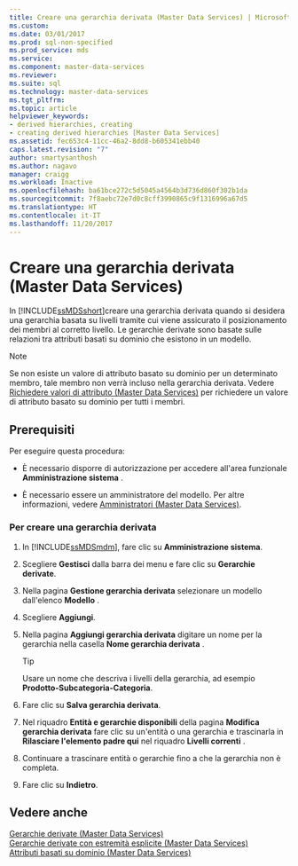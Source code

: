 ```yaml
---
title: Creare una gerarchia derivata (Master Data Services) | Microsoft Docs
ms.custom: 
ms.date: 03/01/2017
ms.prod: sql-non-specified
ms.prod_service: mds
ms.service: 
ms.component: master-data-services
ms.reviewer: 
ms.suite: sql
ms.technology: master-data-services
ms.tgt_pltfrm: 
ms.topic: article
helpviewer_keywords:
- derived hierarchies, creating
- creating derived hierarchies [Master Data Services]
ms.assetid: fec653c4-11cc-46a2-8dd8-b605341ebb40
caps.latest.revision: "7"
author: smartysanthosh
ms.author: nagavo
manager: craigg
ms.workload: Inactive
ms.openlocfilehash: ba61bce272c5d5045a4564b3d736d860f302b1da
ms.sourcegitcommit: 7f8aebc72e7d0c8cff3990865c9f1316996a67d5
ms.translationtype: HT
ms.contentlocale: it-IT
ms.lasthandoff: 11/20/2017
---
```

# <a name="create-a-derived-hierarchy-master-data-services"></a>Creare una gerarchia derivata (Master Data Services)
  In [!INCLUDE[ssMDSshort](../includes/ssmdsshort-md.md)]creare una gerarchia derivata quando si desidera una gerarchia basata su livelli tramite cui viene assicurato il posizionamento dei membri al corretto livello. Le gerarchie derivate sono basate sulle relazioni tra attributi basati su dominio che esistono in un modello.  
  
> [!NOTE]  
>  Se non esiste un valore di attributo basato su dominio per un determinato membro, tale membro non verrà incluso nella gerarchia derivata. Vedere [Richiedere valori di attributo &#40;Master Data Services&#41;](../master-data-services/require-attribute-values-master-data-services.md) per richiedere un valore di attributo basato su dominio per tutti i membri.  
  
## <a name="prerequisites"></a>Prerequisiti  
 Per eseguire questa procedura:  
  
-   È necessario disporre di autorizzazione per accedere all'area funzionale **Amministrazione sistema** .  
  
-   È necessario essere un amministratore del modello. Per altre informazioni, vedere [Amministratori &#40;Master Data Services&#41;](../master-data-services/administrators-master-data-services.md).  
  
### <a name="to-create-a-derived-hierarchy"></a>Per creare una gerarchia derivata  
  
1.  In [!INCLUDE[ssMDSmdm](../includes/ssmdsmdm-md.md)], fare clic su **Amministrazione sistema**.  
  
2.  Scegliere **Gestisci** dalla barra dei menu e fare clic su **Gerarchie derivate**.  
  
3.  Nella pagina **Gestione gerarchia derivata** selezionare un modello dall'elenco **Modello** .  
  
4.  Scegliere **Aggiungi**.  
  
5.  Nella pagina **Aggiungi gerarchia derivata** digitare un nome per la gerarchia nella casella **Nome gerarchia derivata** .  
  
    > [!TIP]  
    >  Usare un nome che descriva i livelli della gerarchia, ad esempio **Prodotto-Subcategoria-Categoria**.  
  
6.  Fare clic su **Salva gerarchia derivata**.  
  
7.  Nel riquadro **Entità e gerarchie disponibili** della pagina **Modifica gerarchia derivata** fare clic su un'entità o una gerarchia e trascinarla in **Rilasciare l'elemento padre qui** nel riquadro **Livelli correnti** .  
  
8.  Continuare a trascinare entità o gerarchie fino a che la gerarchia non è completa.  
  
9. Fare clic su **Indietro**.  
  
## <a name="see-also"></a>Vedere anche  
 [Gerarchie derivate &#40;Master Data Services&#41;](../master-data-services/derived-hierarchies-master-data-services.md)   
 [Gerarchie derivate con estremità esplicite &#40;Master Data Services&#41;](../master-data-services/derived-hierarchies-with-explicit-caps-master-data-services.md)   
 [Attributi basati su dominio &#40;Master Data Services&#41;](../master-data-services/domain-based-attributes-master-data-services.md)  
  
  
